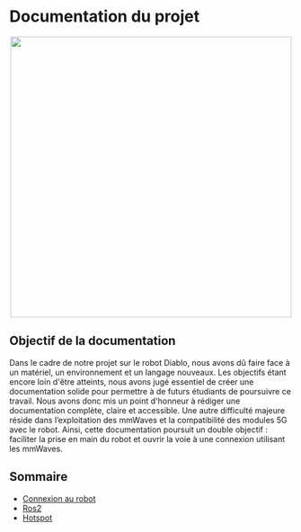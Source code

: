 # **Documentation du projet**

<p align="center">
  <img src="https://imgs.search.brave.com/zpZtoP-RhwrMHvearnpxKDSDop-nwRMeGeWOg9V80RM/rs:fit:860:0:0:0/g:ce/aHR0cHM6Ly9tbGZr/M2N2NXl2bnguaS5v/cHRpbW9sZS5jb20v/Y2I6Ym4tYi4yZmUy/MS93OjEyMDEvaDo2/MjcvcTptYXV0by9m/OmJlc3QvaHR0cHM6/Ly93d3cubmluamFv/bmUuY29tL3dwLWNv/bnRlbnQvdXBsb2Fk/cy8yMDI0LzEyL0hv/dy10by1FbmFibGUt/b3ItRGlzYWJsZS1G/aWxlLUhpc3Rvcnkt/aW4tV2luZG93cy0x/MS5wbmc" width="500">
</p>

## **Objectif de la documentation**

<p align="left">
  Dans le cadre de notre projet sur le robot Diablo, nous avons dû faire face à un matériel, un environnement et un langage nouveaux. Les objectifs étant encore loin d'être atteints, 
  nous avons jugé essentiel de créer une documentation solide pour permettre à de futurs étudiants de poursuivre ce travail. Nous avons donc mis un point d'honneur à rédiger une 
  documentation complète, claire et accessible. Une autre difficulté majeure réside dans l’exploitation des mmWaves et la compatibilité des modules 5G avec le robot. Ainsi, cette 
  documentation poursuit un double objectif : faciliter la prise en main du robot et ouvrir la voie à une connexion utilisant les mmWaves.
</p>

## **Sommaire**
- [Connexion au robot](Connexion_au_robot.md)
- [Ros2](Ros2.md)
- [Hotspot](Hotspot.md)
